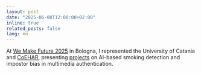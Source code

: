 ```yaml
---
layout: post
date: "2025-06-08T12:00:00+02:00"
inline: true
related_posts: false
lang: en
---
```


At [We Make Future 2025](https://www.wemakefuture.it/2025/programma/) in Bologna, I represented the University of Catania and [CoEHAR](https://www.coehar.it/), presenting [projects](https://www.unictmagazine.unict.it/we-make-future-ecco-i-sei-progetti-innovativi-made-unict) on AI-based smoking detection and impostor bias in multimedia authentication.
